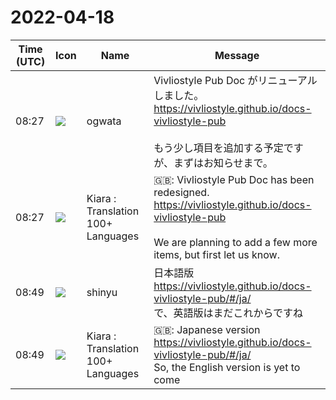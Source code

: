 # 2022-04-18

|Time (UTC)|Icon|Name|Message|
|---|---|---|---|
|08:27|![](https://avatars.slack-edge.com/2019-11-22/845042642576_070441337abaca9fb7b3_72.png)|ogwata|Vivliostyle Pub Doc がリニューアルしました。<br><https://vivliostyle.github.io/docs-vivliostyle-pub><br><br>もう少し項目を追加する予定ですが、まずはお知らせまで。|
|08:27|![](https://avatars.slack-edge.com/2021-08-02/2324149410423_2aa7423c4133ecb9f168_72.png)|Kiara : Translation 100+ Languages|🇬🇧: Vivliostyle Pub Doc has been redesigned.<br><https://vivliostyle.github.io/docs-vivliostyle-pub><br><br>We are planning to add a few more items, but first let us know.|
|08:49|![](https://avatars.slack-edge.com/2018-04-27/354445776386_e258f5ed5ba887b08668_72.jpg)|shinyu|日本語版 <https://vivliostyle.github.io/docs-vivliostyle-pub/#/ja/><br>で、英語版はまだこれからですね|
|08:49|![](https://avatars.slack-edge.com/2021-08-02/2324149410423_2aa7423c4133ecb9f168_72.png)|Kiara : Translation 100+ Languages|🇬🇧: Japanese version <https://vivliostyle.github.io/docs-vivliostyle-pub/#/ja/><br>So, the English version is yet to come|
